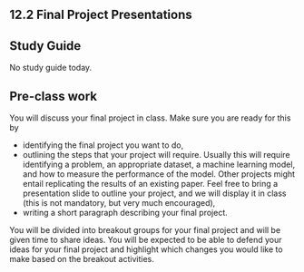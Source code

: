## 12.2 Final Project Presentations

## Study Guide
No study guide today.

## Pre-class work

You will discuss your final project in class. Make sure you are ready for this by
- identifying the final project you want to do,
- outlining the steps that your project will require. Usually this will require identifying a problem, an appropriate dataset, a machine learning model, and how to measure the performance of the model. Other projects might entail replicating the results of an existing paper. Feel free to bring a presentation slide to outline your project, and we will display it in class (this is not mandatory, but very much encouraged),
- writing a short paragraph describing your final project.

You will be divided into breakout groups for your final project and will be given time to share ideas. You will be expected to be able to defend your ideas for your final project and highlight which changes you would like to make based on the breakout activities.
